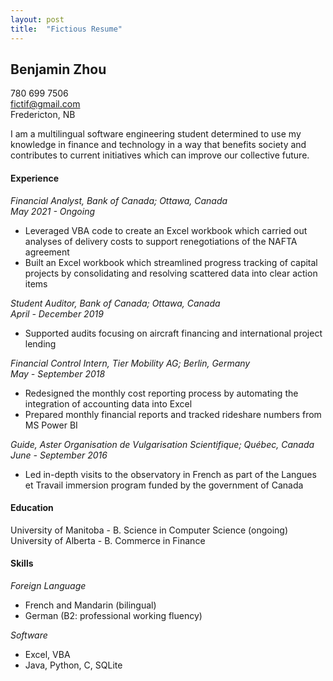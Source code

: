 ```yaml
---
layout: post
title:  "Fictious Resume"
---
```


## Benjamin Zhou  
780 699 7506  
fictif@gmail.com  
Fredericton, NB  

I am a multilingual software engineering student determined to use my knowledge in finance and technology in a way that benefits society and contributes to current initiatives which can improve our collective future.

#### Experience
*Financial Analyst, Bank of Canada; Ottawa, Canada*  
*May 2021 - Ongoing*
- Leveraged VBA code to create an Excel workbook which carried out analyses of delivery costs to support renegotiations of the NAFTA agreement
- Built an Excel workbook which streamlined progress tracking of capital projects by consolidating and resolving scattered data into clear action items

*Student Auditor, Bank of Canada; Ottawa, Canada*  
*April - December 2019*
- Supported audits focusing on aircraft financing and international project lending

*Financial Control Intern, Tier Mobility AG; Berlin, Germany*  
*May - September 2018*
- Redesigned the monthly cost reporting process by automating the integration of accounting data into Excel
- Prepared monthly financial reports and tracked rideshare numbers from MS Power BI

*Guide, Aster Organisation de Vulgarisation Scientifique; Québec, Canada*  
*June - September 2016*
- Led in-depth visits to the observatory in French as part of the Langues et Travail immersion program funded by the government of Canada

#### Education
University of Manitoba - B. Science in Computer Science (ongoing)  
University of Alberta - B. Commerce in Finance

#### Skills
*Foreign Language*
- French and Mandarin (bilingual)
- German (B2: professional working fluency)

*Software*
- Excel, VBA
- Java, Python, C, SQLite
